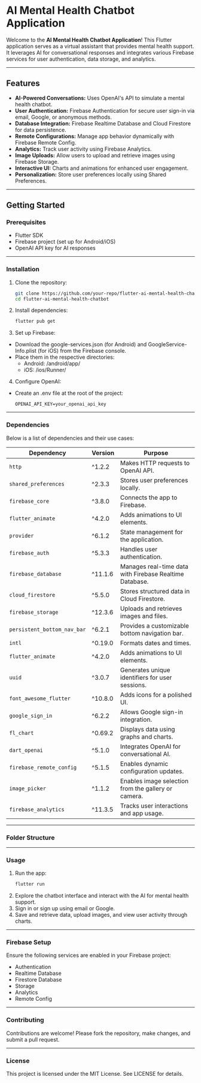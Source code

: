 # AI Mental Health Chatbot Application

Welcome to the **AI Mental Health Chatbot Application**! This Flutter application serves as a virtual assistant that provides mental health support. It leverages AI for conversational responses and integrates various Firebase services for user authentication, data storage, and analytics.

---

## Features
- **AI-Powered Conversations:** Uses OpenAI's API to simulate a mental health chatbot.
- **User Authentication:** Firebase Authentication for secure user sign-in via email, Google, or anonymous methods.
- **Database Integration:** Firebase Realtime Database and Cloud Firestore for data persistence.
- **Remote Configurations:** Manage app behavior dynamically with Firebase Remote Config.
- **Analytics:** Track user activity using Firebase Analytics.
- **Image Uploads:** Allow users to upload and retrieve images using Firebase Storage.
- **Interactive UI:** Charts and animations for enhanced user engagement.
- **Personalization:** Store user preferences locally using Shared Preferences.

---

## Getting Started

### Prerequisites
- Flutter SDK
- Firebase project (set up for Android/iOS)
- OpenAI API key for AI responses

---

### Installation
1. Clone the repository:
   ```bash
   git clone https://github.com/your-repo/flutter-ai-mental-health-chatbot.git
   cd flutter-ai-mental-health-chatbot
2. Install dependencies:
   ```bash
   flutter pub get
3. Set up Firebase:
- Download the google-services.json (for Android) and GoogleService-Info.plist (for iOS) from the Firebase console.
- Place them in the respective directories:
   - Android: /android/app/
   - iOS: /ios/Runner/
4. Configure OpenAI:
- Create an .env file at the root of the project:
  ```env
  OPENAI_API_KEY=your_openai_api_key

---

### Dependencies
Below is a list of dependencies and their use cases:

| Dependency                 | Version  | Purpose                                                |
|----------------------------|----------|--------------------------------------------------------|
| `http`                     | ^1.2.2   | Makes HTTP requests to OpenAI API.                     |
| `shared_preferences`       | ^2.3.3   | Stores user preferences locally.                       |
| `firebase_core`            | ^3.8.0   | Connects the app to Firebase.                          |
| `flutter_animate`          | ^4.2.0   | Adds animations to UI elements.                        |
| `provider`                 | ^6.1.2	 | State management for the application.                  |
| `firebase_auth`	           | ^5.3.3	 | Handles user authentication.                           |
| `firebase_database`	     | ^11.1.6	 | Manages real-time data with Firebase Realtime Database.|
| `cloud_firestore`	        | ^5.5.0	 | Stores structured data in Cloud Firestore.             |
| `firebase_storage`	        | ^12.3.6	 | Uploads and retrieves images and files.                |
| `persistent_bottom_nav_bar`| ^6.2.1   | Provides a customizable bottom navigation bar.         |
| `intl`                     | ^0.19.0	 | Formats dates and times.                               |
| `flutter_animate`	        | ^4.2.0	 | Adds animations to UI elements.                        |
| `uuid`	                    | ^3.0.7	 | Generates unique identifiers for user sessions.        |
| `font_awesome_flutter`     | ^10.8.0	 | Adds icons for a polished UI.                          |
| `google_sign_in`	        | ^6.2.2	 | Allows Google sign-in integration.                     |
| `fl_chart`	              | ^0.69.2	 | Displays data using graphs and charts.                 |
| `dart_openai`              | ^5.1.0	 | Integrates OpenAI for conversational AI.               |
| `firebase_remote_config`	  | ^5.1.5	 | Enables dynamic configuration updates.                 |
| `image_picker`	           | ^1.1.2	 | Enables image selection from the gallery or camera.    |
| `firebase_analytics`	     | ^11.3.5	 | Tracks user interactions and app usage.                |

---

### Folder Structure

---

### Usage
1. Run the app:
     ```bash
     flutter run
2. Explore the chatbot interface and interact with the AI for mental health support.
3. Sign in or sign up using email or Google.
4. Save and retrieve data, upload images, and view user activity through charts.

---

### Firebase Setup
Ensure the following services are enabled in your Firebase project:

- Authentication
- Realtime Database
- Firestore Database
- Storage
- Analytics
- Remote Config

---

### Contributing
Contributions are welcome! Please fork the repository, make changes, and submit a pull request.

---

### License
This project is licensed under the MIT License. See LICENSE for details.
